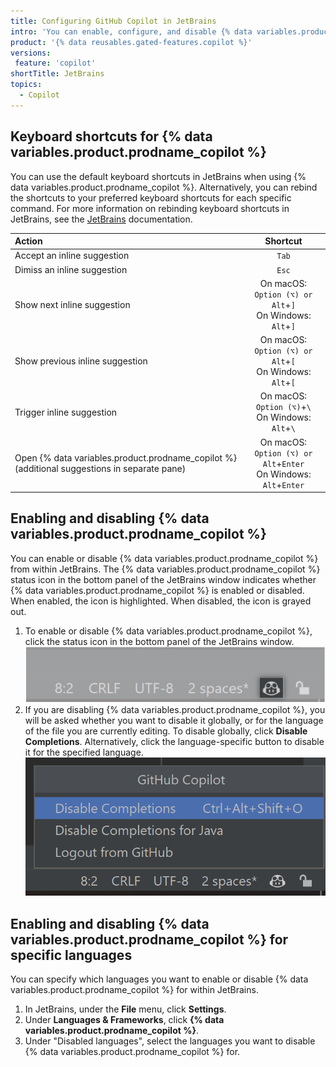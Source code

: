 ```yaml
---
title: Configuring GitHub Copilot in JetBrains
intro: 'You can enable, configure, and disable {% data variables.product.prodname_copilot %} in JetBrains.'
product: '{% data reusables.gated-features.copilot %}'
versions:
 feature: 'copilot'
shortTitle: JetBrains
topics: 
  - Copilot
---
```


## Keyboard shortcuts for {% data variables.product.prodname_copilot %}

You can use the default keyboard shortcuts in JetBrains when using {% data variables.product.prodname_copilot %}. Alternatively, you can rebind the shortcuts to your preferred keyboard shortcuts for each specific command. For more information on rebinding keyboard shortcuts in JetBrains, see the [JetBrains](https://www.jetbrains.com/help/idea/mastering-keyboard-shortcuts.html#choose-keymap) documentation.

| Action | Shortcut |
|:---|:---:|
|Accept an inline suggestion|`Tab`|
|Dimiss an inline suggestion|`Esc`|
|Show next inline suggestion|On macOS: `Option (⌥) or Alt`+`]`<br> On Windows: `Alt`+`]`|
|Show previous inline suggestion|On macOS: `Option (⌥) or Alt`+`[`<br> On Windows: `Alt`+`[`|
|Trigger inline suggestion|On macOS: `Option (⌥)`+`\`<br> On Windows: `Alt`+`\`|
|Open {% data variables.product.prodname_copilot %} (additional suggestions in separate pane)|On macOS: `Option (⌥) or Alt`+`Enter`<br> On Windows: `Alt`+`Enter` |

## Enabling and disabling {% data variables.product.prodname_copilot %}

You can enable or disable {% data variables.product.prodname_copilot %} from within JetBrains. The {% data variables.product.prodname_copilot %} status icon in the bottom panel of the JetBrains window indicates whether {% data variables.product.prodname_copilot %} is enabled or disabled. When enabled, the icon is highlighted. When disabled, the icon is grayed out.

1. To enable or disable {% data variables.product.prodname_copilot %}, click the status icon in the bottom panel of the JetBrains window.
   ![Status icon in JetBrains](/assets/images/help/copilot/status-icon-jetbrains.png)
2. If you are disabling {% data variables.product.prodname_copilot %}, you will be asked whether you want to disable it globally, or for the language of the file you are currently editing. To disable globally, click **Disable Completions**. Alternatively, click the language-specific button to disable it for the specified language.
   ![Disable {% data variables.product.prodname_copilot %} globally or for the current language](/assets/images/help/copilot/disable-copilot-global-or-langugage-jetbrains.png)

## Enabling and disabling {% data variables.product.prodname_copilot %} for specific languages

You can specify which languages you want to enable or disable {% data variables.product.prodname_copilot %} for within JetBrains.

1. In JetBrains, under the **File** menu, click **Settings**.
1. Under **Languages & Frameworks**, click **{% data variables.product.prodname_copilot %}**.
1. Under "Disabled languages", select the languages you want to disable {% data variables.product.prodname_copilot %} for.
